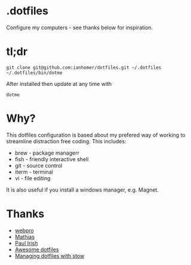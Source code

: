 # .dotfiles

Configure my computers - see thanks below for inspiration.

# tl;dr

    git clone git@github.com:ianhomer/dotfiles.git ~/.dotfiles
    ~/.dotfiles/bin/dotme

After installed then update at any time with

    dotme

# Why?

This dotfiles configuration is based about my prefered way of working to
streamline distraction free coding. This includes:

* brew - package managerr
* fish - friendly interactive shell
* git - source control
* iterm - terminal
* vi - file editing

It is also useful if you install a windows manager, e.g. Magnet.

# Thanks

* [webpro](https://github.com/webpro/dotfiles)
* [Mathias]( https://github.com/mathiasbynens/dotfiles )
* [Paul Irish](https://github.com/paulirish/dotfiles)
* [Awesome dotfiles](https://github.com/webpro/awesome-dotfiles)
* [Managing dotfiles with stow](https://alexpearce.me/2016/02/managing-dotfiles-with-stow/)
